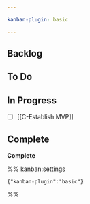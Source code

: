 ```yaml
---

kanban-plugin: basic

---
```


## Backlog



## To Do



## In Progress

- [ ] [[C-Establish MVP]]


## Complete

**Complete**




%% kanban:settings
```
{"kanban-plugin":"basic"}
```
%%